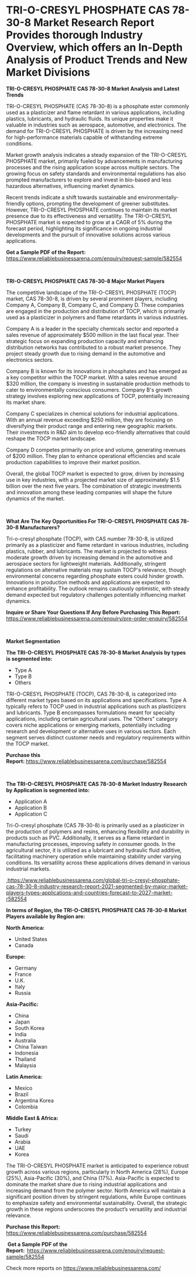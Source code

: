<p><h1>TRI-O-CRESYL PHOSPHATE CAS 78-30-8 Market Research Report Provides thorough Industry Overview, which offers an In-Depth Analysis of Product Trends and New Market Divisions</h1></p><p><strong>TRI-O-CRESYL PHOSPHATE CAS 78-30-8 Market Analysis and Latest Trends</strong></p>
<p><p>TRI-O-CRESYL PHOSPHATE (CAS 78-30-8) is a phosphate ester commonly used as a plasticizer and flame retardant in various applications, including plastics, lubricants, and hydraulic fluids. Its unique properties make it valuable in industries such as aerospace, automotive, and electronics. The demand for TRI-O-CRESYL PHOSPHATE is driven by the increasing need for high-performance materials capable of withstanding extreme conditions.</p><p>Market growth analysis indicates a steady expansion of the TRI-O-CRESYL PHOSPHATE market, primarily fueled by advancements in manufacturing processes and the rising application scope across multiple sectors. The growing focus on safety standards and environmental regulations has also prompted manufacturers to explore and invest in bio-based and less hazardous alternatives, influencing market dynamics.</p><p>Recent trends indicate a shift towards sustainable and environmentally-friendly options, prompting the development of greener substitutes. However, TRI-O-CRESYL PHOSPHATE continues to maintain its market presence due to its effectiveness and versatility. The TRI-O-CRESYL PHOSPHATE market is expected to grow at a CAGR of 5% during the forecast period, highlighting its significance in ongoing industrial developments and the pursuit of innovative solutions across various applications.</p></p>
<p><strong>Get a Sample PDF of the Report:&nbsp;</strong> <a href="https://www.reliablebusinessarena.com/enquiry/request-sample/582554?utm_campaign=3212&utm_medium=2&utm_source=Github&utm_content=ia&utm_term=23032025&utm_id=tri-o-cresyl-phosphate-cas-78-30-8">https://www.reliablebusinessarena.com/enquiry/request-sample/582554</a></p>
<p>&nbsp;</p>
<p><strong>TRI-O-CRESYL PHOSPHATE CAS 78-30-8 Major Market Players</strong></p>
<p><p>The competitive landscape of the TRI-O-CRESYL PHOSPHATE (TOCP) market, CAS 78-30-8, is driven by several prominent players, including Company A, Company B, Company C, and Company D. These companies are engaged in the production and distribution of TOCP, which is primarily used as a plasticizer in polymers and flame retardants in various industries.</p><p>Company A is a leader in the specialty chemicals sector and reported a sales revenue of approximately $500 million in the last fiscal year. Their strategic focus on expanding production capacity and enhancing distribution networks has contributed to a robust market presence. They project steady growth due to rising demand in the automotive and electronics sectors.</p><p>Company B is known for its innovations in phosphates and has emerged as a key competitor within the TOCP market. With a sales revenue around $320 million, the company is investing in sustainable production methods to cater to environmentally conscious consumers. Company B's growth strategy involves exploring new applications of TOCP, potentially increasing its market share.</p><p>Company C specializes in chemical solutions for industrial applications. With an annual revenue exceeding $250 million, they are focusing on diversifying their product range and entering new geographic markets. Their investments in R&D aim to develop eco-friendly alternatives that could reshape the TOCP market landscape.</p><p>Company D competes primarily on price and volume, generating revenues of $200 million. They plan to enhance operational efficiencies and scale production capabilities to improve their market position.</p><p>Overall, the global TOCP market is expected to grow, driven by increasing use in key industries, with a projected market size of approximately $1.5 billion over the next five years. The combination of strategic investments and innovation among these leading companies will shape the future dynamics of the market.</p></p>
<p>&nbsp;</p>
<p><strong>What Are The Key Opportunities For TRI-O-CRESYL PHOSPHATE CAS 78-30-8 Manufacturers?</strong></p>
<p><p>Tri-o-cresyl phosphate (TOCP), with CAS number 78-30-8, is utilized primarily as a plasticizer and flame retardant in various industries, including plastics, rubber, and lubricants. The market is projected to witness moderate growth driven by increasing demand in the automotive and aerospace sectors for lightweight materials. Additionally, stringent regulations on alternative materials may sustain TOCP's relevance, though environmental concerns regarding phosphate esters could hinder growth. Innovations in production methods and applications are expected to enhance profitability. The outlook remains cautiously optimistic, with steady demand expected but regulatory challenges potentially influencing market dynamics.</p></p>
<p><strong>Inquire or Share Your Questions If Any Before Purchasing This Report:</strong> <a href="https://www.reliablebusinessarena.com/enquiry/pre-order-enquiry/582554?utm_campaign=3212&utm_medium=2&utm_source=Github&utm_content=ia&utm_term=23032025&utm_id=tri-o-cresyl-phosphate-cas-78-30-8">https://www.reliablebusinessarena.com/enquiry/pre-order-enquiry/582554</a></p>
<p>&nbsp;</p>
<p><strong>Market Segmentation</strong></p>
<p><strong>The TRI-O-CRESYL PHOSPHATE CAS 78-30-8 Market Analysis by types is segmented into:</strong></p>
<p><ul><li>Type A</li><li>Type B</li><li>Others</li></ul></p>
<p><p>TRI-O-CRESYL PHOSPHATE (TOCP), CAS 78-30-8, is categorized into different market types based on its applications and specifications. Type A typically refers to TOCP used in industrial applications such as plasticizers and lubricants. Type B encompasses formulations meant for specialty applications, including certain agricultural uses. The "Others" category covers niche applications or emerging markets, potentially including research and development or alternative uses in various sectors. Each segment serves distinct customer needs and regulatory requirements within the TOCP market.</p></p>
<p><strong>Purchase this Report:&nbsp;</strong><a href="https://www.reliablebusinessarena.com/purchase/582554?utm_campaign=3212&utm_medium=2&utm_source=Github&utm_content=ia&utm_term=23032025&utm_id=tri-o-cresyl-phosphate-cas-78-30-8">https://www.reliablebusinessarena.com/purchase/582554</a></p>
<p>&nbsp;</p>
<p><strong>The TRI-O-CRESYL PHOSPHATE CAS 78-30-8 Market Industry Research by Application is segmented into:</strong></p>
<p><ul><li>Application A</li><li>Application B</li><li>Application C</li></ul></p>
<p><p>Tri-O-cresyl phosphate (CAS 78-30-8) is primarily used as a plasticizer in the production of polymers and resins, enhancing flexibility and durability in products such as PVC. Additionally, it serves as a flame retardant in manufacturing processes, improving safety in consumer goods. In the agricultural sector, it is utilized as a lubricant and hydraulic fluid additive, facilitating machinery operation while maintaining stability under varying conditions. Its versatility across these applications drives demand in various industrial markets.</p></p>
<p><a href="https://www.reliablebusinessarena.com/global-tri-o-cresyl-phosphate-cas-78-30-8-industry-research-report-2021-segmented-by-major-market-players-types-applications-and-countries-forecast-to-2027-market-r582554?utm_campaign=3212&utm_medium=2&utm_source=Github&utm_content=ia&utm_term=23032025&utm_id=tri-o-cresyl-phosphate-cas-78-30-8">&nbsp;https://www.reliablebusinessarena.com/global-tri-o-cresyl-phosphate-cas-78-30-8-industry-research-report-2021-segmented-by-major-market-players-types-applications-and-countries-forecast-to-2027-market-r582554</a></p>
<p><strong>In terms of Region, the TRI-O-CRESYL PHOSPHATE CAS 78-30-8 Market Players available by Region are:</strong></p>
<p>
    <p> <strong> North America: </strong>
        <ul>
            <li>United States</li>
            <li>Canada</li>
        </ul>
        </p> 
    <p> <strong> Europe: </strong>
        <ul>
            <li>Germany</li>
            <li>France</li>
            <li>U.K.</li>
            <li>Italy</li>
            <li>Russia</li>
        </ul>
        </p> 
    <p> <strong> Asia-Pacific: </strong>
        <ul>
            <li>China</li>
            <li>Japan</li>
            <li>South Korea</li>
            <li>India</li>
            <li>Australia</li>
            <li>China Taiwan</li>
            <li>Indonesia</li>
            <li>Thailand</li>
            <li>Malaysia</li>
        </ul>
        </p> 
    <p> <strong> Latin America: </strong>
        <ul>
            <li>Mexico</li>
            <li>Brazil</li>
            <li>Argentina Korea</li>
            <li>Colombia</li>
        </ul>
        </p> 
    <p> <strong> Middle East & Africa: </strong>
        <ul>
            <li>Turkey</li>
            <li>Saudi</li>
            <li>Arabia</li>
            <li>UAE</li>
            <li>Korea</li>
        </ul>
    </p>
    </p>
<p><p>The TRI-O-CRESYL PHOSPHATE market is anticipated to experience robust growth across various regions, particularly in North America (28%), Europe (25%), Asia-Pacific (30%), and China (17%). Asia-Pacific is expected to dominate the market share due to rising industrial applications and increasing demand from the polymer sector. North America will maintain a significant position driven by stringent regulations, while Europe continues to emphasize safety and environmental sustainability. Overall, the strategic growth in these regions underscores the product’s versatility and industrial relevance.</p></p>
<p><strong>Purchase this Report: </strong><a href="https://www.reliablebusinessarena.com/purchase/582554?utm_campaign=3212&utm_medium=2&utm_source=Github&utm_content=ia&utm_term=23032025&utm_id=tri-o-cresyl-phosphate-cas-78-30-8">https://www.reliablebusinessarena.com/purchase/582554</a></p>
<p>&nbsp;<strong>Get a Sample PDF of the Report:&nbsp;&nbsp;</strong><a href="https://www.reliablebusinessarena.com/enquiry/request-sample/582554?utm_campaign=3212&utm_medium=2&utm_source=Github&utm_content=ia&utm_term=23032025&utm_id=tri-o-cresyl-phosphate-cas-78-30-8">https://www.reliablebusinessarena.com/enquiry/request-sample/582554</a></p>
<p><strong></strong></p>
<p>Check more reports on <a href="https://www.reliablebusinessarena.com/?utm_campaign=3212&utm_medium=2&utm_source=Github&utm_content=ia&utm_term=23032025&utm_id=tri-o-cresyl-phosphate-cas-78-30-8">https://www.reliablebusinessarena.com/</a></p>